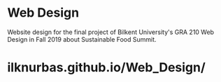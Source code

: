 # Web Design

Website design for the final project of Bilkent University's GRA 210 Web Design in Fall 2019 about Sustainable Food Summit. 

# ilknurbas.github.io/Web_Design/
